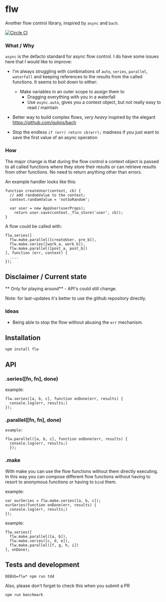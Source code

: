 # flw

Another flow control library, inspired by `async` and `bach`.

[![Circle CI](https://circleci.com/gh/whyhankee/flw.svg?style=svg)](https://circleci.com/gh/whyhankee/flw)


### What / Why

`async` is the defacto standard for async flow control. I do have some issues here that I would like to improve:

* I'm always struggling with combinations of `auto`, `series`, `parallel`, `waterfall` and keeping references to the results from the called functions. It seems to boil down to either:

  * Make variables in an outer scope to assign them to
	* Dragging everything with you in a waterfall
	* Use `async.auto`, gives you a context object, but not really easy to read / maintain

* Better way to build complex flows, *very heavy* inspired by the elegant  <https://github.com/gulpjs/bach>
* Stop the endless `if (err) return cb(err);` madness if you just want to save the first value of an async operation


### How

The major change is that during the flow control a context object is passed to all called functions where they store their results or can retrieve results from other functions. No need to return anything other than errors.

An example handler looks like this:

  	function createUser(context, cb) {
      // add randomValue to the context;
      context.randomValue = 'notSoRandom';

      var user = new AppUser(userProps);
  		return user.save(context._flw_store('user', cb));
  	}

A flow could be called with:

    flw.series([
      flw.make.parallel([createUser, pre_b]),
      flw.make.series([work_a, work_b]),
      flw.make.parallel([post_a, post_b])
    ], function (err, context) {
      ....
    });


## Disclaimer / Current state

  ** Only for playing around** - API's could still change.

  Note: for last-updates it's better to use the github repository directly.

### Ideas

* Being able to stop the flow without abusing the `err` mechanism.


## Installation

    npm install flw

## API

### .series([fn, fn], done)

  example:

    flw.series([a, b, c], function onDone(err, results) {
      console.log(err, results;)
    });

### .parallel([fn, fn], done)

    example:

    flw.parallel([a, b, c], function onDone(err, results) {
      console.log(err, results;)
      });

### .make

With make you can use the flow functions without them directly executing. In this
way you can compose different flow functions without having to resort to anonymous
functions or having to `bind` them.

  example:

    var ourSeries = flw.make.series([a, b, c]);
    ourSeries(function onDone(err, results) {
      console.log(err, results;)
    });

  example:

    flw.series([
      flw.make.parallel([a, b]),
      flw.make.series([c, d, e]),
      flw.make.parallel([f, g, h, i])
    ], onDone);

## Tests and development

    DEBUG=flw* npm run tdd

Also, please don't forget to check this when you submit a PR

    npm run benchmark
